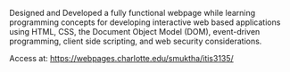 Designed and Developed a fully functional webpage while learning programming concepts for developing interactive web based applications using HTML, CSS, the Document Object Model (DOM), event-driven programming, client side scripting, and web security considerations.

Access at: https://webpages.charlotte.edu/smuktha/itis3135/
